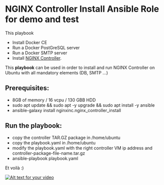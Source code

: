 NGINX Controller Install Ansible Role for demo and test
=======================================================

This playbook

* Install Docker CE
* Run a Docker PostGreSQL server
* Run a Docker SMTP server
* Install [NGINX Controller](https://www.nginx.com/products/nginx-controller/).

This **playbook** can be used in order to install and run NGINX Controller on Ubuntu with all mandatory elements (DB, SMTP ...)

Prerequisites:
--------------

* 8GB of memory / 16 vcpu / 130 GBB HDD
* sudo apt update && sudo apt -y upgrade && sudo apt install -y ansible
* ansible-galaxy install nginxinc.nginx_controller_install

Run the playbook:
-----------------

* copy the controller TAR.GZ package in /home/ubuntu
* copy the playbook.yaml in /home/ubuntu
* modify the playbook.yaml with the right controller VM ip address and controller-package-file-name.tar.gz
* ansible-playbook playbook.yaml


Et voilà :)

[![Alt text for your video](https://img.youtube.com/vi/CS5P4wCcqeY/0.jpg)](http://www.youtube.com/watch?v=CS5P4wCcqeY)
